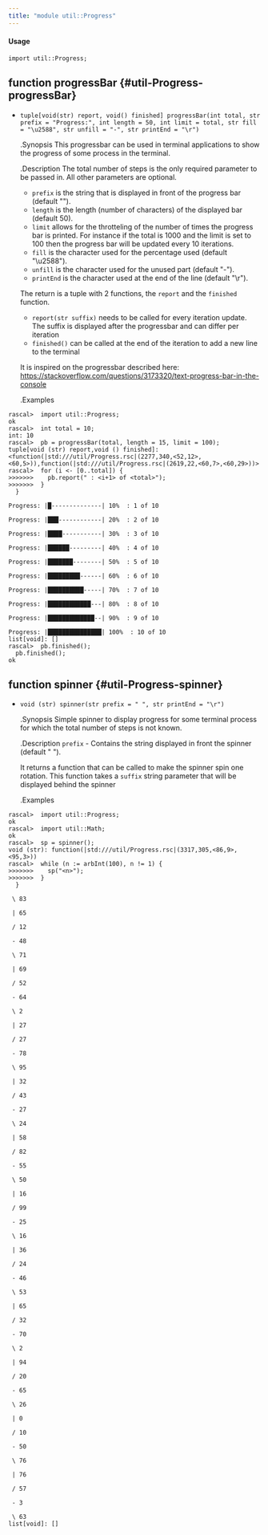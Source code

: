 ```yaml
---
title: "module util::Progress"
---
```


#### Usage

`import util::Progress;`


## function progressBar {#util-Progress-progressBar}

* ``tuple[void(str) report, void() finished] progressBar(int total, str prefix = "Progress:", int length = 50, int limit = total, str fill = "\u2588", str unfill = "-", str printEnd = "\r")``


  .Synopsis
  This progressbar can be used in terminal applications to show the progress of some process in the terminal.
  
  .Description
  The total number of steps is the only required parameter to be passed in. All other parameters are optional.
   - `prefix` is the string that is displayed in front of the progress bar (default "").
   - `length` is the length (number of characters) of the displayed bar (default 50).
   - `limit` allows for the throtteling of the number of times the progress bar is printed. For instance if the total is 1000 and the limit is set to 100 then the progress bar will be updated every 10 iterations. 
   - `fill` is the character used for the percentage used (default "\u2588").
   - `unfill` is the character used for the unused part (default "-").
   - `printEnd` is the character used at the end of the line (default "\r").
   
  The return is a tuple with 2 functions, the `report` and the `finished` function.
  - `report(str suffix)` needs to be called for every iteration update. The suffix is displayed after the progressbar and can differ per iteration
  - `finished()` can be called at the end of the iteration to add a new line to the terminal  

  It is inspired on the progressbar described here: https://stackoverflow.com/questions/3173320/text-progress-bar-in-the-console

  .Examples

```rascal-shell 
rascal>  import util::Progress;
ok
rascal>  int total = 10; 
int: 10
rascal>  pb = progressBar(total, length = 15, limit = 100);
tuple[void (str) report,void () finished]: <function(|std:///util/Progress.rsc|(2277,340,<52,12>,<60,5>)),function(|std:///util/Progress.rsc|(2619,22,<60,7>,<60,29>))>
rascal>  for (i <- [0..total]) {
>>>>>>>    pb.report(" : <i+1> of <total>");
>>>>>>>  }
  }
Progress: |█--------------| 10%  : 1 of 10Progress: |███------------| 20%  : 2 of 10Progress: |████-----------| 30%  : 3 of 10Progress: |██████---------| 40%  : 4 of 10Progress: |███████--------| 50%  : 5 of 10Progress: |█████████------| 60%  : 6 of 10Progress: |██████████-----| 70%  : 7 of 10Progress: |████████████---| 80%  : 8 of 10Progress: |█████████████--| 90%  : 9 of 10Progress: |███████████████| 100%  : 10 of 10
list[void]: []
rascal>  pb.finished();  
  pb.finished();  
ok
```

## function spinner {#util-Progress-spinner}

* ``void (str) spinner(str prefix = " ", str printEnd = "\r")``


  .Synopsis
  Simple spinner to display progress for some terminal process for which the total number of steps is not known.
      
  .Description
  `prefix` - Contains the string displayed in front the spinner (default " ").
     
   It returns a function that can be called to make the spinner spin one rotation.
   This function takes a `suffix` string parameter that will be displayed behind the spinner  
  
  .Examples  

```rascal-shell 
rascal>  import util::Progress;
ok
rascal>  import util::Math;
ok
rascal>  sp = spinner();
void (str): function(|std:///util/Progress.rsc|(3317,305,<86,9>,<95,3>))
rascal>  while (n := arbInt(100), n != 1) {
>>>>>>>    sp("<n>");
>>>>>>>  }
  }
 \ 83  | 65  / 12  - 48  \ 71  | 69  / 52  - 64  \ 2  | 27  / 27  - 78  \ 95  | 32  / 43  - 27  \ 24  | 58  / 82  - 55  \ 50  | 16  / 99  - 25  \ 16  | 36  / 24  - 46  \ 53  | 65  / 32  - 70  \ 2  | 94  / 20  - 65  \ 26  | 0  / 10  - 50  \ 76  | 76  / 57  - 3  \ 63 
list[void]: []
```

